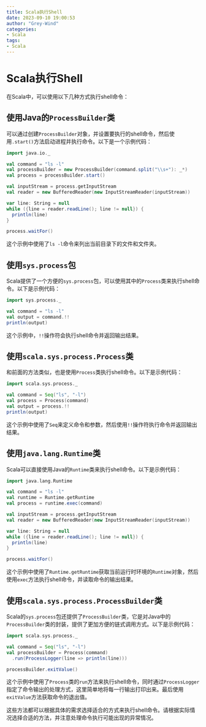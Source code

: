 ```yaml
---
title: Scala执行Shell
date: 2023-09-10 19:00:53
author: "Grey-Wind"
categories:
- Scala
tags:
- Scala
---
```


# Scala执行Shell

在Scala中，可以使用以下几种方式执行shell命令：

## 使用Java的`ProcessBuilder`类

可以通过创建`ProcessBuilder`对象，并设置要执行的shell命令，然后使用`.start()`方法启动进程并执行命令。以下是一个示例代码：

```scala
import java.io._

val command = "ls -l"
val processBuilder = new ProcessBuilder(command.split("\\s+"): _*)
val process = processBuilder.start()

val inputStream = process.getInputStream
val reader = new BufferedReader(new InputStreamReader(inputStream))

var line: String = null
while ({line = reader.readLine(); line != null}) {
  println(line)
}

process.waitFor()
```
这个示例中使用了`ls -l`命令来列出当前目录下的文件和文件夹。

## 使用`sys.process`包

Scala提供了一个方便的`sys.process`包，可以使用其中的`Process`类来执行shell命令。以下是示例代码：

```scala
import sys.process._

val command = "ls -l"
val output = command.!!
println(output)
```
这个示例中，`!!`操作符会执行shell命令并返回输出结果。

## 使用`scala.sys.process.Process`类

和前面的方法类似，也是使用`Process`类执行shell命令。以下是示例代码：

```scala
import scala.sys.process._

val command = Seq("ls", "-l")
val process = Process(command)
val output = process.!!
println(output)
```
这个示例中使用了`Seq`来定义命令和参数，然后使用`!!`操作符执行命令并返回输出结果。

## 使用`java.lang.Runtime`类

Scala可以直接使用Java的`Runtime`类来执行shell命令。以下是示例代码：

```scala
import java.lang.Runtime

val command = "ls -l"
val runtime = Runtime.getRuntime
val process = runtime.exec(command)

val inputStream = process.getInputStream
val reader = new BufferedReader(new InputStreamReader(inputStream))

var line: String = null
while ({line = reader.readLine(); line != null}) {
  println(line)
}

process.waitFor()
```
这个示例中使用了`Runtime.getRuntime`获取当前运行时环境的`Runtime`对象，然后使用`exec`方法执行shell命令，并读取命令的输出结果。

## 使用`scala.sys.process.ProcessBuilder`类

Scala的`sys.process`包还提供了`ProcessBuilder`类，它是对Java中的`ProcessBuilder`类的封装，提供了更加方便的链式调用方式。以下是示例代码：

```scala
import scala.sys.process._

val command = Seq("ls", "-l")
val processBuilder = Process(command)
  .run(ProcessLogger(line => println(line)))

processBuilder.exitValue()
```
这个示例中使用了`Process`类的`run`方法来执行shell命令，同时通过`ProcessLogger`指定了命令输出的处理方式，这里简单地将每一行输出打印出来。最后使用`exitValue`方法获取命令的退出值。

这些方法都可以根据具体的需求选择适合的方式来执行shell命令。请根据实际情况选择合适的方法，并注意处理命令执行可能出现的异常情况。
